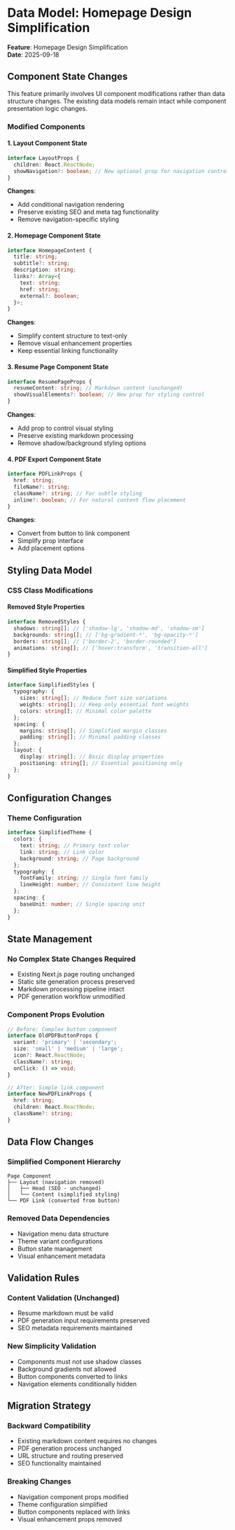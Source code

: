# Data Model: Homepage Design Simplification

**Feature**: Homepage Design Simplification  
**Date**: 2025-09-18

## Component State Changes

This feature primarily involves UI component modifications rather than data structure changes. The existing data models remain intact while component presentation logic changes.

### Modified Components

#### 1. Layout Component State
```typescript
interface LayoutProps {
  children: React.ReactNode;
  showNavigation?: boolean; // New optional prop for navigation control
}
```

**Changes**: 
- Add conditional navigation rendering
- Preserve existing SEO and meta tag functionality
- Remove navigation-specific styling

#### 2. Homepage Component State
```typescript
interface HomepageContent {
  title: string;
  subtitle?: string;
  description: string;
  links?: Array<{
    text: string;
    href: string;
    external?: boolean;
  }>;
}
```

**Changes**:
- Simplify content structure to text-only
- Remove visual enhancement properties
- Keep essential linking functionality

#### 3. Resume Page Component State
```typescript
interface ResumePageProps {
  resumeContent: string; // Markdown content (unchanged)
  showVisualElements?: boolean; // New prop for styling control
}
```

**Changes**:
- Add prop to control visual styling
- Preserve existing markdown processing
- Remove shadow/background styling options

#### 4. PDF Export Component State
```typescript
interface PDFLinkProps {
  href: string;
  fileName?: string;
  className?: string; // For subtle styling
  inline?: boolean; // For natural content flow placement
}
```

**Changes**:
- Convert from button to link component
- Simplify prop interface
- Add placement options

## Styling Data Model

### CSS Class Modifications

#### Removed Style Properties
```typescript
interface RemovedStyles {
  shadows: string[]; // ['shadow-lg', 'shadow-md', 'shadow-sm']
  backgrounds: string[]; // ['bg-gradient-*', 'bg-opacity-*']
  borders: string[]; // ['border-2', 'border-rounded']
  animations: string[]; // ['hover:transform', 'transition-all']
}
```

#### Simplified Style Properties
```typescript
interface SimplifiedStyles {
  typography: {
    sizes: string[]; // Reduce font size variations
    weights: string[]; // Keep only essential font weights
    colors: string[]; // Minimal color palette
  };
  spacing: {
    margins: string[]; // Simplified margin classes
    padding: string[]; // Minimal padding classes
  };
  layout: {
    display: string[]; // Basic display properties
    positioning: string[]; // Essential positioning only
  };
}
```

## Configuration Changes

### Theme Configuration
```typescript
interface SimplifiedTheme {
  colors: {
    text: string; // Primary text color
    link: string; // Link color
    background: string; // Page background
  };
  typography: {
    fontFamily: string; // Single font family
    lineHeight: number; // Consistent line height
  };
  spacing: {
    baseUnit: number; // Single spacing unit
  };
}
```

## State Management

### No Complex State Changes Required
- Existing Next.js page routing unchanged
- Static site generation process preserved
- Markdown processing pipeline intact
- PDF generation workflow unmodified

### Component Props Evolution
```typescript
// Before: Complex button component
interface OldPDFButtonProps {
  variant: 'primary' | 'secondary';
  size: 'small' | 'medium' | 'large';
  icon?: React.ReactNode;
  className?: string;
  onClick: () => void;
}

// After: Simple link component
interface NewPDFLinkProps {
  href: string;
  children: React.ReactNode;
  className?: string;
}
```

## Data Flow Changes

### Simplified Component Hierarchy
```
Page Component
├── Layout (navigation removed)
│   ├── Head (SEO - unchanged)
│   └── Content (simplified styling)
└── PDF Link (converted from button)
```

### Removed Data Dependencies
- Navigation menu data structure
- Theme variant configurations
- Button state management
- Visual enhancement metadata

## Validation Rules

### Content Validation (Unchanged)
- Resume markdown must be valid
- PDF generation input requirements preserved
- SEO metadata requirements maintained

### New Simplicity Validation
- Components must not use shadow classes
- Background gradients not allowed
- Button components converted to links
- Navigation elements conditionally hidden

## Migration Strategy

### Backward Compatibility
- Existing markdown content requires no changes
- PDF generation process unchanged
- URL structure and routing preserved
- SEO functionality maintained

### Breaking Changes
- Navigation component props modified
- Theme configuration simplified
- Button components replaced with links
- Visual enhancement props removed